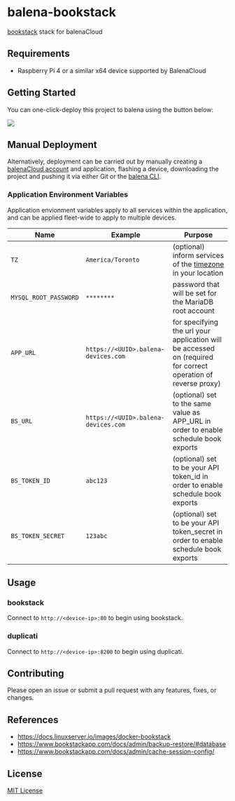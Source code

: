 # balena-bookstack

[bookstack](https://www.bookstackapp.com) stack for balenaCloud

## Requirements

- Raspberry Pi 4 or a similar x64 device supported by BalenaCloud

## Getting Started

You can one-click-deploy this project to balena using the button below:

[![](https://balena.io/deploy.svg)](https://dashboard.balena-cloud.com/deploy?repoUrl=https://github.com/klutchell/balena-bookstack&defaultDeviceType=raspberrypi4-64)

## Manual Deployment

Alternatively, deployment can be carried out by manually creating a [balenaCloud account](https://dashboard.balena-cloud.com) and application, flashing a device, downloading the project and pushing it via either Git or the [balena CLI](https://github.com/balena-io/balena-cli).

### Application Environment Variables

Application envionment variables apply to all services within the application, and can be applied fleet-wide to apply to multiple devices.

|Name|Example|Purpose|
|---|---|---|
|`TZ`|`America/Toronto`|(optional) inform services of the [timezone](https://en.wikipedia.org/wiki/List_of_tz_database_time_zones) in your location|
|`MYSQL_ROOT_PASSWORD`|`********`|password that will be set for the MariaDB root account|
|`APP_URL`|`https://<UUID>.balena-devices.com`|for specifying the url your application will be accessed on (required for correct operation of reverse proxy)|
|`BS_URL`|`https://<UUID>.balena-devices.com`| (optional) set to the same value as APP_URL in order to enable schedule book exports|
|`BS_TOKEN_ID`|`abc123`|(optional) set to be your API token_id in order to enable schedule book exports|
|`BS_TOKEN_SECRET`|`123abc`|(optional) set to be your API token_secret in order to enable schedule book exports|

## Usage

### bookstack

Connect to `http://<device-ip>:80` to begin using bookstack.

### duplicati

Connect to `http://<device-ip>:8200` to begin using duplicati.

## Contributing

Please open an issue or submit a pull request with any features, fixes, or changes.

## References

- <https://docs.linuxserver.io/images/docker-bookstack>
- <https://www.bookstackapp.com/docs/admin/backup-restore/#database>
- <https://www.bookstackapp.com/docs/admin/cache-session-config/>

## License

[MIT License](./LICENSE)
